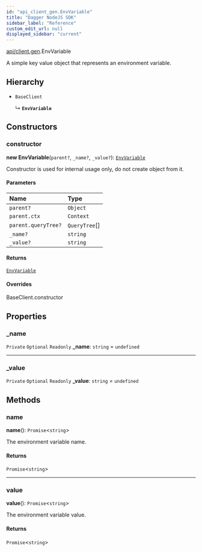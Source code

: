 ```yaml
---
id: "api_client_gen.EnvVariable"
title: "Dagger NodeJS SDK"
sidebar_label: "Reference"
custom_edit_url: null
displayed_sidebar: "current"
---
```


[api/client.gen](../modules/api_client_gen.md).EnvVariable

A simple key value object that represents an environment variable.

## Hierarchy

- `BaseClient`

  ↳ **`EnvVariable`**

## Constructors

### constructor

**new EnvVariable**(`parent?`, `_name?`, `_value?`): [`EnvVariable`](api_client_gen.EnvVariable.md)

Constructor is used for internal usage only, do not create object from it.

#### Parameters

| Name | Type |
| :------ | :------ |
| `parent?` | `Object` |
| `parent.ctx` | `Context` |
| `parent.queryTree?` | `QueryTree`[] |
| `_name?` | `string` |
| `_value?` | `string` |

#### Returns

[`EnvVariable`](api_client_gen.EnvVariable.md)

#### Overrides

BaseClient.constructor

## Properties

### \_name

 `Private` `Optional` `Readonly` **\_name**: `string` = `undefined`

___

### \_value

 `Private` `Optional` `Readonly` **\_value**: `string` = `undefined`

## Methods

### name

**name**(): `Promise`\<`string`\>

The environment variable name.

#### Returns

`Promise`\<`string`\>

___

### value

**value**(): `Promise`\<`string`\>

The environment variable value.

#### Returns

`Promise`\<`string`\>
